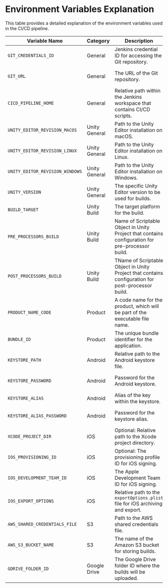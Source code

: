 # Environment Variables Explanation

This table provides a detailed explanation of the environment variables used in the CI/CD pipeline.

| Variable Name | Category | Description | Example Value(s) | Notes |
|---|---|---|---|---|
| `GIT_CREDENTIALS_ID` | General | Jenkins credential ID for accessing the Git repository. | `jenkins_git_credentials` | This ID should be configured in Jenkins. |
| `GIT_URL` | General | The URL of the Git repository. | `git@github.com:<organization>/<repo>.git` | Replace `<organization>` and `<repo>` with your actual organization and repository name. |
| `CICD_PIPELINE_HOME` | General | Relative path within the Jenkins workspace that contains CI/CD scripts. | `BuildCICD` | The absolute path will be `${WORKSPACE}/${CICD_PIPELINE_HOME}`. |
| `UNITY_EDITOR_REVISION_MACOS` | Unity General | Path to the Unity Editor installation on macOS. | `/Applications/Unity/Hub/Editor` | |
| `UNITY_EDITOR_REVISION_LINUX` | Unity General | Path to the Unity Editor installation on Linux. | `/Applications/Unity/Hub/Editor` | |
| `UNITY_EDITOR_REVISION_WINDOWS` | Unity General | Path to the Unity Editor installation on Windows. | `C:/Program Files/Unity/Hub/Editor` | |
| `UNITY_VERSION` | Unity General | The specific Unity Editor version to be used for builds. | `2022.3.50f1` | |
| `BUILD_TARGET` | Unity Build | The target platform for the build. | `Android`, `iOS` | Acceptable values are `Android` and `iOS`. |
| `PRE_PROCESSORS_BUILD` | Unity Build | Name of Scriptable Object in Unity Project that contains configuration for pre-processor build. | `PreProcessorsBuild` | |
| `POST_PROCESSORS_BUILD` | Unity Build | TName of Scriptable Object in Unity Project that contains configuration for post-processor build. | `PostProcessorsBuild` | |
| `PRODUCT_NAME_CODE` | Product | A code name for the product, which will be part of the executable file name. | `project-code-name` | |
| `BUNDLE_ID` | Product | The unique bundle identifier for the application. | `com.example.project` | |
| `KEYSTORE_PATH` | Android | Relative path to the Android keystore file. | `BuildInfomation/And/keystore.ks` | |
| `KEYSTORE_PASSWORD` | Android | Password for the Android keystore. | `your-keystore-password` | **Important: Keep this secure and consider using Jenkins credentials for sensitive information.** |
| `KEYSTORE_ALIAS` | Android | Alias of the key within the keystore. | `your-keystore-alias` | |
| `KEYSTORE_ALIAS_PASSWORD` | Android | Password for the keystore alias. | `your-keystore-alias-password` | **Important: Keep this secure and consider using Jenkins credentials for sensitive information.** |
| `XCODE_PROJECT_DIR` | iOS | Optional: Relative path to the Xcode project directory. | (empty) | If left empty, the system might infer it or use a default. |
| `IOS_PROVISIONING_ID` | iOS | Optional: The provisioning profile ID for iOS signing. | (empty) | Optional if you are using manual signing. |
| `IOS_DEVELOPMENT_TEAM_ID` | iOS | The Apple Development Team ID for iOS signing. | `your-ios-development-team-id` | |
| `IOS_EXPORT_OPTIONS` | iOS | Relative path to the `exportOptions.plist` file for iOS archiving and export. | `BuildInfomation/iOS/exportOptions.plist` | |
| `AWS_SHARED_CREDENTIALS_FILE` | S3 | Path to the AWS shared credentials file. | `${CICD_PIPELINE_HOME}/aws/.ini` | |
| `AWS_S3_BUCKET_NAME` | S3 | The name of the Amazon S3 bucket for storing builds. | `s3-bucket-name` | |
| `GDRIVE_FOLDER_ID` | Google Drive | The Google Drive folder ID where the builds will be uploaded. | `your-gdrive-folder-id` | |